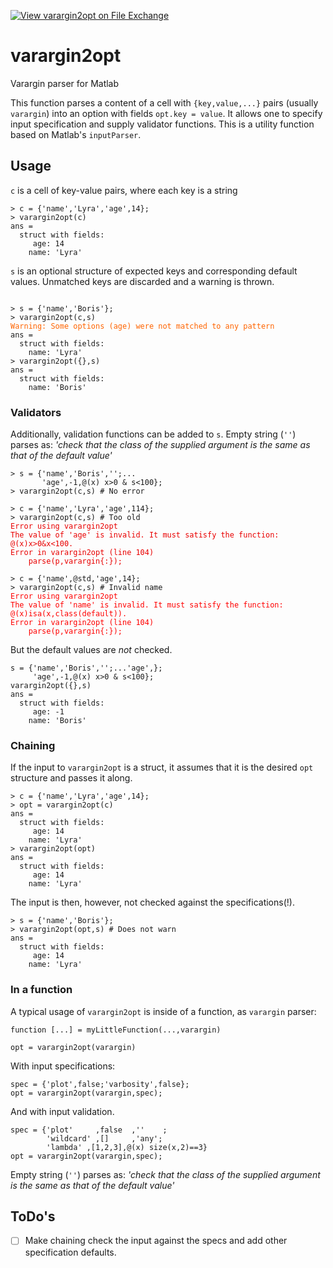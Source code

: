 [![View varargin2opt on File Exchange](https://www.mathworks.com/matlabcentral/images/matlab-file-exchange.svg)](https://www.mathworks.com/matlabcentral/fileexchange/69972-varargin2opt)

<!-- language-all: lang-matlab -->

# varargin2opt <!-- omit in toc -->
Varargin parser for Matlab


This function parses a content of a cell with `{key,value,...}` pairs (usually `varargin`) into an option with fields `opt.key = value`. It allows one to specify input specification and supply validator functions. This is a utility function based on Matlab's `inputParser`.

## Usage

`c` is a cell of key-value pairs, where each key is a string

    > c = {'name','Lyra','age',14};
    > varargin2opt(c)
    ans = 
      struct with fields:
         age: 14
        name: 'Lyra'

`s` is an optional structure of expected keys and corresponding default values. Unmatched keys are discarded and a warning is thrown.

<pre><code>
&gt; s = {'name','Boris'};
&gt; varargin2opt(c,s)
<font style="color:#ff6400">Warning: Some options (age) were not matched to any pattern</font>
ans = 
  struct with fields:
    name: 'Lyra'
&gt; varargin2opt({},s)
ans = 
  struct with fields:
    name: 'Boris'
</code></pre>

### Validators

Additionally, validation functions can be added to `s`. Empty string (`''`) parses as: _'check that the class of the supplied argument is the same as that of the default value'_

    > s = {'name','Boris','';...
           'age',-1,@(x) x>0 & s<100};
    > varargin2opt(c,s) # No error

<pre><code>&gt; c = {'name','Lyra','age',114};
&gt; varargin2opt(c,s) # Too old
<span style="color:#e90000">Error using varargin2opt
The value of 'age' is invalid. It must satisfy the function: @(x)x&gt;0&x&lt;100.
Error in varargin2opt (line 104)
    parse(p,varargin{:});</span>
</code></pre>

<cr>

<pre><code>&gt; c = {'name',@std,'age',14};
&gt; varargin2opt(c,s) # Invalid name
<span style="color:red">Error using varargin2opt
The value of 'name' is invalid. It must satisfy the function: @(x)isa(x,class(default)).
Error in varargin2opt (line 104)
    parse(p,varargin{:});</span>
</code></pre>

But the default values are *not* checked.

    s = {'name','Boris','';...'age',};
         'age',-1,@(x) x>0 & s<100};
    varargin2opt({},s)
    ans = 
      struct with fields:
         age: -1
        name: 'Boris'

### Chaining

If the input to `varargin2opt` is a struct, it assumes that it is the desired `opt` structure and passes it along.

    > c = {'name','Lyra','age',14};
    > opt = varargin2opt(c)
    ans = 
      struct with fields:
         age: 14
        name: 'Lyra'
    > varargin2opt(opt)
    ans = 
      struct with fields:
         age: 14
        name: 'Lyra'

The input is then, however, not checked against the specifications(!).

    > s = {'name','Boris'};
    > varargin2opt(opt,s) # Does not warn
    ans = 
      struct with fields:
         age: 14
        name: 'Lyra'


### In a function

A typical usage of `varargin2opt` is inside of a function, as `varargin` parser:

    function [...] = myLittleFunction(...,varargin)
    
    opt = varargin2opt(varargin)

With input specifications:

    spec = {'plot',false;'varbosity',false};
    opt = varargin2opt(varargin,spec);

And with input validation.

    spec = {'plot'     ,false  ,''    ;
            'wildcard' ,[]     ,'any';
            'lambda' ,[1,2,3],@(x) size(x,2)==3}
    opt = varargin2opt(varargin,spec);

Empty string (`''`) parses as: _'check that the class of the supplied argument is the same as that of the default value'_


## ToDo's

- [ ] Make chaining check the input against the specs and add other specification defaults.